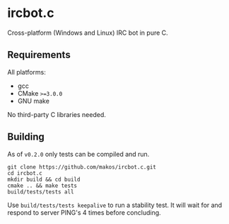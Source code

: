 # ircbot.c

Cross-platform (Windows and Linux) IRC bot in pure C.

## Requirements

All platforms:
* gcc
* CMake `>=3.0.0`
* GNU make

No third-party C libraries needed.

## Building

As of `v0.2.0` only tests can be compiled and run.

````shell
git clone https://github.com/makos/ircbot.c.git
cd ircbot.c
mkdir build && cd build
cmake .. && make tests
build/tests/tests all
````

Use `build/tests/tests keepalive` to run a stability test. It will wait for and respond to server PING's 4 times before concluding.
